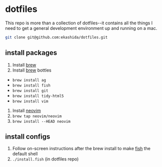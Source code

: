 # dotfiles

This repo is more than a collection of dotfiles--it contains all the things I
need to get a general development environment up and running on a mac.

```sh
git clone git@github.com:ekashida/dotfiles.git
```

## install packages

1. Install [brew][]
1. Install [brew][] bottles
  - `brew install ag`
  - `brew install fish`
  - `brew install git`
  - `brew install tidy-html5`
  - `brew install vim`
1. Install [neovim][]
  1. `brew tap neovim/neovim`
  1. `brew install --HEAD neovim`

## install configs

1. Follow on-screen instructions after the brew install to make [fish][] the default shell
1. `./install.fish` (in dotfiles repo)


[brew]: http://brew.sh/
[fish]: http://fishshell.com/
[neovim]: https://neovim.io/
